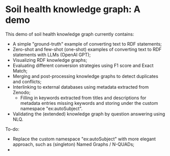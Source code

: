 # Soil health knowledge graph: A demo
This demo of soil health knowledge graph currently contains:
- A simple "ground-truth" example of converting text to RDF statements;
- Zero-shot and few-shot (one-shot) examples of converting text to RDF statements with LLMs (OpenAI GPT);
- Visualizing RDF knowledge graphs;
- Evaluating different conversion strategies using F1 score and Exact Match;
- Merging and post-processing knowledge graphs to detect duplicates and conflicts;
- Interlinking to external databases using metadata extracted from Zenodo;
  - Filling in keywords extracted from titles and descriptions for metadata entries missing keywords and storing under the custom namespace "ex:autoSubject".
- Validating the (extended) knowledge graph by question answering using NLQ.

To-do:
- Replace the custom namespace "ex:autoSubject" with more elegant approach, such as (singleton) Named Graphs / N-QUADs;
- 
